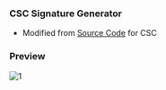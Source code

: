 ### CSC Signature Generator
- Modified from [Source Code](https://github.com/DrKain/csgo-sticker-signature-generator) for CSC

### Preview
  
![1](https://i.imgur.com/tauslP6.gif)
